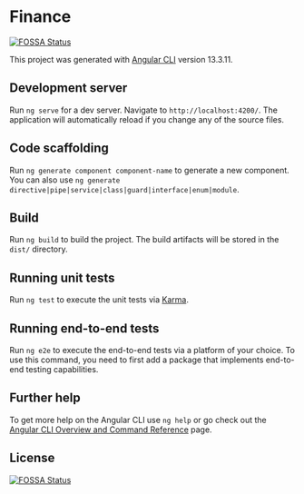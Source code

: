 # Finance
[![FOSSA Status](https://app.fossa.com/api/projects/git%2Bgithub.com%2FBU01-Intern%2Ffinance-client.svg?type=shield)](https://app.fossa.com/projects/git%2Bgithub.com%2FBU01-Intern%2Ffinance-client?ref=badge_shield)


This project was generated with [Angular CLI](https://github.com/angular/angular-cli) version 13.3.11.

## Development server

Run `ng serve` for a dev server. Navigate to `http://localhost:4200/`. The application will automatically reload if you change any of the source files.

## Code scaffolding

Run `ng generate component component-name` to generate a new component. You can also use `ng generate directive|pipe|service|class|guard|interface|enum|module`.

## Build

Run `ng build` to build the project. The build artifacts will be stored in the `dist/` directory.

## Running unit tests

Run `ng test` to execute the unit tests via [Karma](https://karma-runner.github.io).

## Running end-to-end tests

Run `ng e2e` to execute the end-to-end tests via a platform of your choice. To use this command, you need to first add a package that implements end-to-end testing capabilities.

## Further help

To get more help on the Angular CLI use `ng help` or go check out the [Angular CLI Overview and Command Reference](https://angular.io/cli) page.


## License
[![FOSSA Status](https://app.fossa.com/api/projects/git%2Bgithub.com%2FBU01-Intern%2Ffinance-client.svg?type=large)](https://app.fossa.com/projects/git%2Bgithub.com%2FBU01-Intern%2Ffinance-client?ref=badge_large)